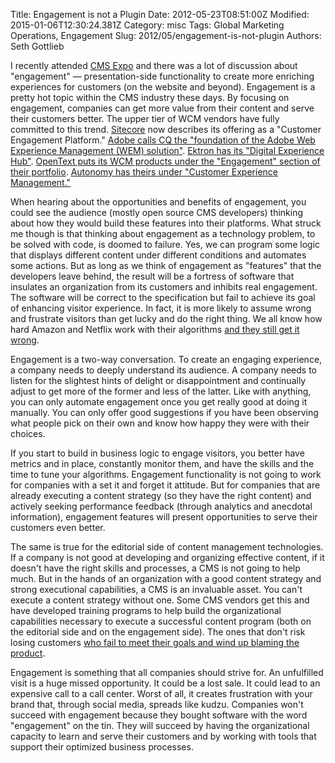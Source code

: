 Title: Engagement is not a Plugin
Date: 2012-05-23T08:51:00Z
Modified: 2015-01-06T12:30:24.381Z
Category: misc
Tags: Global Marketing Operations, Engagement
Slug: 2012/05/engagement-is-not-plugin
Authors: Seth Gottlieb

I recently attended [CMS Expo](http://cmsexpo.net/) and there was a lot of discussion about "engagement" — presentation-side functionality to create more enriching experiences for customers (on the website and beyond). Engagement is a pretty hot topic within the CMS industry these days. By focusing on engagement, companies can get more value from their content and serve their customers better. The upper tier of WCM vendors have fully committed to this trend. [Sitecore](http://www.sitecore.net/) now describes its offering as a "Customer Engagement Platform." [Adobe calls CQ the "foundation of the Adobe Web Experience Management (WEM) solution"](http://www.adobe.com/products/cq.html). [Ektron has its "Digital Experience Hub"](http://ektron.com/Products/Web-CMS/Digital-Experience-Hub/). [OpenText puts its WCM products under the "Engagement" section of their portfolio](http://www.opentext.com/2/global/products/products-opentext-ecm-suite/products-ecm-suite-engagement.htm). [Autonomy has theirs under "Customer Experience Management."](http://promote.autonomy.com/promote/solutions/customer_experience/index.page?)  
  
When hearing about the opportunities and benefits of engagement, you could see the audience (mostly open source CMS developers) thinking about how they would build these features into their platforms. What struck me though is that thinking about engagement as a technology problem, to be solved with code, is doomed to failure. Yes, we can program some logic that displays different content under different conditions and automates some actions. But as long as we think of engagement as "features" that the developers leave behind, the result will be a fortress of software that insulates an organization from its customers and inhibits real engagement. The software will be correct to the specification but fail to achieve its goal of enhancing visitor experience. In fact, it is more likely to assume wrong and frustrate visitors than get lucky and do the right thing. We all know how hard Amazon and Netflix work with their algorithms [and they still get it wrong](https://www.google.com/search?sugexp=chrome,mod=6&amp;sourceid=chrome&amp;ie=UTF-8&amp;q=netflix+thinks+i+am+gay).  
  
Engagement is a two-way conversation. To create an engaging experience, a company needs to deeply understand its audience. A company needs to listen for the slightest hints of delight or disappointment and continually adjust to get more of the former and less of the latter. Like with anything, you can only automate engagement once you get really good at doing it manually. You can only offer good suggestions if you have been observing what people pick on their own and know how happy they were with their choices.  
  
If you start to build in business logic to engage visitors, you better have metrics and in place, constantly monitor them, and have the skills and the time to tune your algorithms. Engagement functionality is not going to work for companies with a set it and forget it attitude. But for companies that are already executing a content strategy (so they have the right content) and actively seeking performance feedback (through analytics and anecdotal information), engagement features will present opportunities to serve their customers even better.  
  
The same is true for the editorial side of content management technologies. If a company is not good at developing and organizing effective content, if it doesn't have the right skills and processes, a CMS is not going to help much. But in the hands of an organization with a good content strategy and strong executional capabilities, a CMS is an invaluable asset. You can't execute a content strategy without one. Some CMS vendors get this and have developed training programs to help build the organizational capabilities necessary to execute a successful content program (both on the editorial side and on the engagement side). The ones that don't risk losing customers [who fail to meet their goals and wind up blaming the product](http://www.contenthere.net/2011/03/what-is-a-content-management-assessment.html).  
  
Engagement is something that all companies should strive for. An unfulfilled visit is a huge missed opportunity. It could be a lost sale. It could lead to an expensive call to a call center. Worst of all, it creates frustration with your brand that, through social media, spreads like kudzu. Companies won't succeed with engagement because they bought software with the word "engagement" on the tin. They will succeed by having the organizational capacity to learn and serve their customers and by working with tools that support their optimized business processes.
